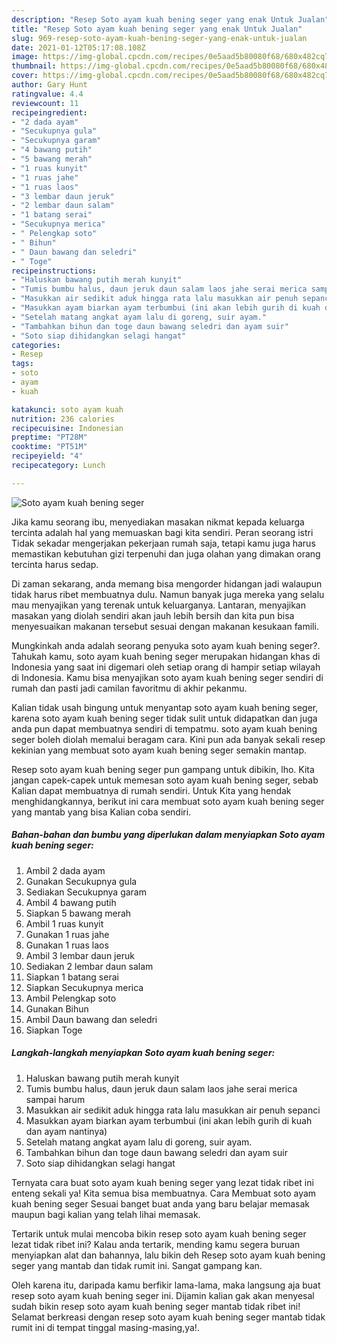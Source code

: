 ```yaml
---
description: "Resep Soto ayam kuah bening seger yang enak Untuk Jualan"
title: "Resep Soto ayam kuah bening seger yang enak Untuk Jualan"
slug: 969-resep-soto-ayam-kuah-bening-seger-yang-enak-untuk-jualan
date: 2021-01-12T05:17:08.108Z
image: https://img-global.cpcdn.com/recipes/0e5aad5b80080f68/680x482cq70/soto-ayam-kuah-bening-seger-foto-resep-utama.jpg
thumbnail: https://img-global.cpcdn.com/recipes/0e5aad5b80080f68/680x482cq70/soto-ayam-kuah-bening-seger-foto-resep-utama.jpg
cover: https://img-global.cpcdn.com/recipes/0e5aad5b80080f68/680x482cq70/soto-ayam-kuah-bening-seger-foto-resep-utama.jpg
author: Gary Hunt
ratingvalue: 4.4
reviewcount: 11
recipeingredient:
- "2 dada ayam"
- "Secukupnya gula"
- "Secukupnya garam"
- "4 bawang putih"
- "5 bawang merah"
- "1 ruas kunyit"
- "1 ruas jahe"
- "1 ruas laos"
- "3 lembar daun jeruk"
- "2 lembar daun salam"
- "1 batang serai"
- "Secukupnya merica"
- " Pelengkap soto"
- " Bihun"
- " Daun bawang dan seledri"
- " Toge"
recipeinstructions:
- "Haluskan bawang putih merah kunyit"
- "Tumis bumbu halus, daun jeruk daun salam laos jahe serai merica sampai harum"
- "Masukkan air sedikit aduk hingga rata lalu masukkan air penuh sepanci"
- "Masukkan ayam biarkan ayam terbumbui (ini akan lebih gurih di kuah dan ayam nantinya)"
- "Setelah matang angkat ayam lalu di goreng, suir ayam."
- "Tambahkan bihun dan toge daun bawang seledri dan ayam suir"
- "Soto siap dihidangkan selagi hangat"
categories:
- Resep
tags:
- soto
- ayam
- kuah

katakunci: soto ayam kuah 
nutrition: 236 calories
recipecuisine: Indonesian
preptime: "PT28M"
cooktime: "PT51M"
recipeyield: "4"
recipecategory: Lunch

---
```



![Soto ayam kuah bening seger](https://img-global.cpcdn.com/recipes/0e5aad5b80080f68/680x482cq70/soto-ayam-kuah-bening-seger-foto-resep-utama.jpg)

Jika kamu seorang ibu, menyediakan masakan nikmat kepada keluarga tercinta adalah hal yang memuaskan bagi kita sendiri. Peran seorang istri Tidak sekadar mengerjakan pekerjaan rumah saja, tetapi kamu juga harus memastikan kebutuhan gizi terpenuhi dan juga olahan yang dimakan orang tercinta harus sedap.

Di zaman  sekarang, anda memang bisa mengorder hidangan jadi walaupun tidak harus ribet membuatnya dulu. Namun banyak juga mereka yang selalu mau menyajikan yang terenak untuk keluarganya. Lantaran, menyajikan masakan yang diolah sendiri akan jauh lebih bersih dan kita pun bisa menyesuaikan makanan tersebut sesuai dengan makanan kesukaan famili. 



Mungkinkah anda adalah seorang penyuka soto ayam kuah bening seger?. Tahukah kamu, soto ayam kuah bening seger merupakan hidangan khas di Indonesia yang saat ini digemari oleh setiap orang di hampir setiap wilayah di Indonesia. Kamu bisa menyajikan soto ayam kuah bening seger sendiri di rumah dan pasti jadi camilan favoritmu di akhir pekanmu.

Kalian tidak usah bingung untuk menyantap soto ayam kuah bening seger, karena soto ayam kuah bening seger tidak sulit untuk didapatkan dan juga anda pun dapat membuatnya sendiri di tempatmu. soto ayam kuah bening seger boleh diolah memalui beragam cara. Kini pun ada banyak sekali resep kekinian yang membuat soto ayam kuah bening seger semakin mantap.

Resep soto ayam kuah bening seger pun gampang untuk dibikin, lho. Kita jangan capek-capek untuk memesan soto ayam kuah bening seger, sebab Kalian dapat membuatnya di rumah sendiri. Untuk Kita yang hendak menghidangkannya, berikut ini cara membuat soto ayam kuah bening seger yang mantab yang bisa Kalian coba sendiri.

<!--inarticleads1-->

##### Bahan-bahan dan bumbu yang diperlukan dalam menyiapkan Soto ayam kuah bening seger:

1. Ambil 2 dada ayam
1. Gunakan Secukupnya gula
1. Sediakan Secukupnya garam
1. Ambil 4 bawang putih
1. Siapkan 5 bawang merah
1. Ambil 1 ruas kunyit
1. Gunakan 1 ruas jahe
1. Gunakan 1 ruas laos
1. Ambil 3 lembar daun jeruk
1. Sediakan 2 lembar daun salam
1. Siapkan 1 batang serai
1. Siapkan Secukupnya merica
1. Ambil  Pelengkap soto
1. Gunakan  Bihun
1. Ambil  Daun bawang dan seledri
1. Siapkan  Toge




<!--inarticleads2-->

##### Langkah-langkah menyiapkan Soto ayam kuah bening seger:

1. Haluskan bawang putih merah kunyit
1. Tumis bumbu halus, daun jeruk daun salam laos jahe serai merica sampai harum
1. Masukkan air sedikit aduk hingga rata lalu masukkan air penuh sepanci
1. Masukkan ayam biarkan ayam terbumbui (ini akan lebih gurih di kuah dan ayam nantinya)
1. Setelah matang angkat ayam lalu di goreng, suir ayam.
1. Tambahkan bihun dan toge daun bawang seledri dan ayam suir
1. Soto siap dihidangkan selagi hangat




Ternyata cara buat soto ayam kuah bening seger yang lezat tidak ribet ini enteng sekali ya! Kita semua bisa membuatnya. Cara Membuat soto ayam kuah bening seger Sesuai banget buat anda yang baru belajar memasak maupun bagi kalian yang telah lihai memasak.

Tertarik untuk mulai mencoba bikin resep soto ayam kuah bening seger lezat tidak ribet ini? Kalau anda tertarik, mending kamu segera buruan menyiapkan alat dan bahannya, lalu bikin deh Resep soto ayam kuah bening seger yang mantab dan tidak rumit ini. Sangat gampang kan. 

Oleh karena itu, daripada kamu berfikir lama-lama, maka langsung aja buat resep soto ayam kuah bening seger ini. Dijamin kalian gak akan menyesal sudah bikin resep soto ayam kuah bening seger mantab tidak ribet ini! Selamat berkreasi dengan resep soto ayam kuah bening seger mantab tidak rumit ini di tempat tinggal masing-masing,ya!.

